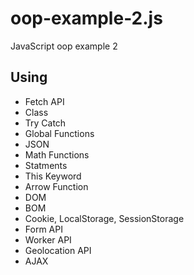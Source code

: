 # oop-example-2.js
JavaScript oop example 2

## Using
- Fetch API
- Class
- Try Catch
- Global Functions
- JSON
- Math Functions
- Statments
- This Keyword
- Arrow Function 
- DOM
- BOM
- Cookie, LocalStorage, SessionStorage
- Form API
- Worker API
- Geolocation API
- AJAX
